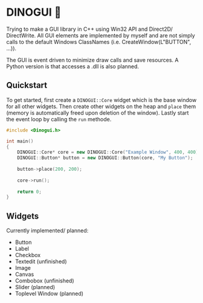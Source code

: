 # DINOGUI 🦕
Trying to make a GUI library in C++ using Win32 API and Direct2D/ DirectWrite.
All GUI elements are implemented by myself and are not simply calls to the default Windows ClassNames (i.e. CreateWindow(L"BUTTON", ...)).

The GUI is event driven to minimize draw calls and save resources. A Python version is that accesses a .dll is also planned.

## Quickstart

To get started, first create a `DINOGUI::Core` widget which is the base window for all other widgets. Then create other widgets on the heap and `place` them (memory is automatically freed upon deletion of the window). Lastly start the event loop by calling the `run` methode.

```cpp
#include <Dinogui.h>

int main()
{
    DINOGUI::Core* core = new DINOGUI::Core("Example Window", 400, 400);
    DINOGUI::Button* button = new DINOGUI::Button(core, "My Button");
    
    button->place(200, 200);
    
    core->run();
    
    return 0;
}
```

## Widgets

Currently implemented/ planned:
 - Button
 - Label
 - Checkbox
 - Textedit (unfinished)
 - Image
 - Canvas
 - Combobox (unfinished)
 - Slider (planned)
 - Toplevel Window (planned)
